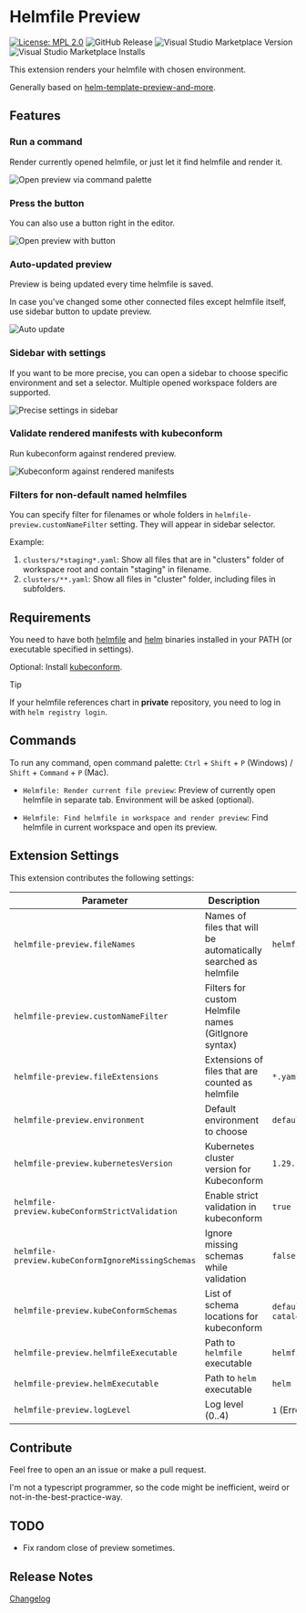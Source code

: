 # Helmfile Preview

[![License: MPL 2.0](https://img.shields.io/badge/License-MPL_2.0-brightgreen.svg)](https://opensource.org/licenses/MPL-2.0)
![GitHub Release](https://img.shields.io/github/v/release/xe-leon/helmfile-preview?include_prereleases&sort=semver&label=GitHub%20Release)
![Visual Studio Marketplace Version](https://img.shields.io/visual-studio-marketplace/v/xe-leon-tools.helmfile-preview?label=Marketplace%20version)
![Visual Studio Marketplace Installs](https://img.shields.io/visual-studio-marketplace/i/xe-leon-tools.helmfile-preview)

This extension renders your helmfile with chosen environment.

Generally based on [helm-template-preview-and-more](https://github.com/Nestsiarenka/helm-template-preview-and-more).

## Features

### Run a command
Render currently opened helmfile, or just let it find helmfile and render it.

![Open preview via command palette](media/demo/helmfile-command.gif)

### Press the button

You can also use a button right in the editor.

![Open preview with button](media/demo/helmfile-button.png)

### Auto-updated preview

Preview is being updated every time helmfile is saved.

In case you've changed some other connected files except helmfile itself, use sidebar button to update preview.

![Auto update](media/demo/helmfile-realtime-update.gif)

### Sidebar with settings

If you want to be more precise, you can open a sidebar to choose specific environment and set a selector. Multiple opened workspace folders are supported.

![Precise settings in sidebar](media/demo/helmfile-sidebar.gif)

### Validate rendered manifests with kubeconform

Run kubeconform against rendered preview.

![Kubeconform against rendered manifests](media/demo/kubeconform.gif)

### Filters for non-default named helmfiles

You can specify filter for filenames or whole folders in `helmfile-preview.customNameFilter` setting. They will appear in sidebar selector.

Example:

1. `clusters/*staging*.yaml`: Show all files that are in "clusters" folder of workspace root and contain "staging" in filename.
2. `clusters/**.yaml`: Show all files in "cluster" folder, including files in subfolders.

## Requirements

You need to have both [helmfile](https://helmfile.readthedocs.io/en/latest/#installation) and [helm](https://helm.sh/docs/intro/install/) binaries installed in your PATH (or executable specified in settings).

Optional: Install [kubeconform](https://github.com/yannh/kubeconform).

> [!TIP]
> If your helmfile references chart in **private** repository, you need to log in with `helm registry login`.

## Commands

To run any command, open command palette: `Ctrl` + `Shift` + `P` (Windows) / `Shift` + `Command` + `P` (Mac).

* `Helmfile: Render current file preview`: Preview of currently open helmfile in separate tab. Environment will be asked (optional).

* `Helmfile: Find helmfile in workspace and render preview`: Find helmfile in current workspace and open its preview.

## Extension Settings

This extension contributes the following settings:

| **Parameter**                         | **Description**                                                       | **Default value** |
|---------------------------------------|-----------------------------------------------------------------------|-------------------|
| `helmfile-preview.fileNames`                     | Names of files that will be automatically searched as helmfile                 | `helmfile`        |
| `helmfile-preview.customNameFilter`              | Filters for custom Helmfile names (GitIgnore syntax)                  |                   |
| `helmfile-preview.fileExtensions`                | Extensions of files that are counted as helmfile                      | `*.yaml,*.yml`    |
| `helmfile-preview.environment`                   | Default environment to choose                                         | `default`         |
| `helmfile-preview.kubernetesVersion`             | Kubernetes cluster version for Kubeconform                                         | `1.29.1`         |
| `helmfile-preview.kubeConformStrictValidation`   | Enable strict validation in kubeconform                                         | `true`         |
| `helmfile-preview.kubeConformIgnoreMissingSchemas`   | Ignore missing schemas while validation                                         | `false`         |
| `helmfile-preview.kubeConformSchemas`            | List of schema locations for kubeconform                                         | `default`, `https://raw.githubusercontent.com/datreeio/CRDs-catalog/main/{{.Group}}/{{.ResourceKind}}_{{.ResourceAPIVersion}}.json`         |
| `helmfile-preview.helmfileExecutable`            | Path to `helmfile` executable                                         | `helmfile`        |
| `helmfile-preview.helmExecutable`                | Path to `helm` executable                                             | `helm`            |
| `helmfile-preview.logLevel`                      | Log level (0..4)                                                      | `1` (Errors only)     |

## Contribute

Feel free to open an an issue or make a pull request.

I'm not a typescript programmer, so the code might be inefficient, weird or not-in-the-best-practice-way.

## TODO

* Fix random close of preview sometimes.

## Release Notes

[Changelog](CHANGELOG.md)

